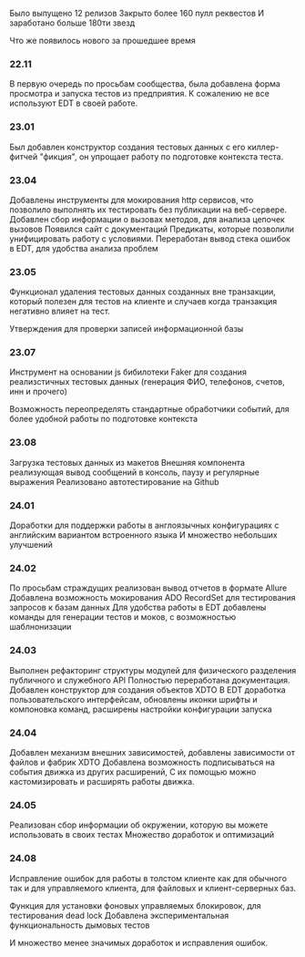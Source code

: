 
Было выпущено 12 релизов
Закрыто более 160 пулл реквестов
И заработано больше 180ти звезд

Что же появилось нового за прошедшее время

### 22.11
В первую очередь по просьбам сообщества, была добавлена форма просмотра и запуска тестов из предприятия. К сожалению не все используют EDT в своей работе.

### 23.01
Был добавлен конструктор создания тестовых данных с его киллер-фитчей "фикция", он упрощает работу по подготовке контекста теста.

### 23.04
Добавлены инструменты для мокирования http сервисов,  что позволило выполнять их тестировать без публикации на веб-сервере. 
Добавлен сбор информации о вызовах методов, для анализа цепочек вызовов
Появился сайт с документаций
Предикаты, которые позволили унифицировать работу с условиями. 
Переработан вывод стека ошибок в EDT, для удобства анализа проблем 

### 23.05

Функционал удаления тестовых данных созданных вне транзакции, который полезен для тестов на клиенте и случаев когда транзакция негативно влияет на тест.

Утверждения для проверки записей информационной базы

### 23.07

Инструмент на основании js бибилотеки Faker для создания реализстичных тестовых данных (генерация ФИО, телефонов, счетов, инн и прочего)

Возможность переопределять стандартные обработчики событий, для более удобной работы по подготовке контекста

### 23.08

Загрузка тестовых данных из макетов
Внешняя компонента реализующая вывод сообщений в консоль, паузу и регулярные выражения
Реализовано автотестирование на Github

### 24.01
Доработки для поддержки работы в англоязычных конфигурациях с английским вариантом встроенного языка
И множество небольших улучшений

### 24.02

По просьбам страждущих реализован вывод отчетов в формате Allure
Добавлена возможность мокирования ADO RecordSet для тестирования запросов к базам данных
Для удобства работы в EDT добавлены команды для генерации тестов и моков, с возможностью шаблнонизации

### 24.03

Выполнен рефакторинг структуры модулей для физического разделения публичного и служебного API
Полностью переработана документация.
Добавлен конструктор для создания объектов XDTO
В EDT доработка пользовательского интерфейсам, обновлены иконки шрифты и компоновка команд, расширены настройки конфигурации запуска

### 24.04
Добавлен механизм внешних зависимостей, добавлены зависимости от файлов и фабрик XDTO
Добавлена возможность подписываться на события движка из других расширений, С их помощью можно кастомизировать и расширять работы движка.

### 24.05

Реализован сбор информации об окружении, которую вы можете использовать в своих тестах
Множество доработок и оптимизаций

### 24.08

Исправление ошибок для работы в толстом клиенте как для обычного так и для управляемого клиента, для файловых и клиент-серверных баз.

Функция для установки фоновых управляемых блокировок, для тестирования dead lock
Добавлена экспериментальная функциональность дымовых тестов




И множество менее значимых доработок и исправления ошибок.